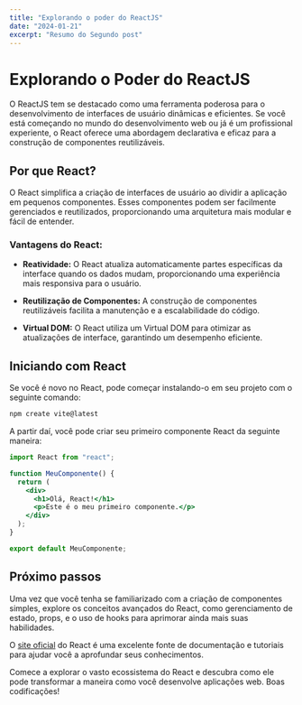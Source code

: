 ```yaml
---
title: "Explorando o poder do ReactJS"
date: "2024-01-21"
excerpt: "Resumo do Segundo post"
---
```


# Explorando o Poder do ReactJS

O ReactJS tem se destacado como uma ferramenta poderosa para o desenvolvimento de interfaces de usuário dinâmicas e eficientes. Se você está começando no mundo do desenvolvimento web ou já é um profissional experiente, o React oferece uma abordagem declarativa e eficaz para a construção de componentes reutilizáveis.

## Por que React?

O React simplifica a criação de interfaces de usuário ao dividir a aplicação em pequenos componentes. Esses componentes podem ser facilmente gerenciados e reutilizados, proporcionando uma arquitetura mais modular e fácil de entender.

### Vantagens do React:

- **Reatividade:** O React atualiza automaticamente partes específicas da interface quando os dados mudam, proporcionando uma experiência mais responsiva para o usuário.

- **Reutilização de Componentes:** A construção de componentes reutilizáveis facilita a manutenção e a escalabilidade do código.

- **Virtual DOM:** O React utiliza um Virtual DOM para otimizar as atualizações de interface, garantindo um desempenho eficiente.

## Iniciando com React

Se você é novo no React, pode começar instalando-o em seu projeto com o seguinte comando:

```bash
npm create vite@latest
```

A partir daí, você pode criar seu primeiro componente React da seguinte maneira:

```jsx
import React from "react";

function MeuComponente() {
  return (
    <div>
      <h1>Olá, React!</h1>
      <p>Este é o meu primeiro componente.</p>
    </div>
  );
}

export default MeuComponente;
```

## Próximo passos

Uma vez que você tenha se familiarizado com a criação de componentes simples, explore os conceitos avançados do React, como gerenciamento de estado, props, e o uso de hooks para aprimorar ainda mais suas habilidades.

O [site oficial](https://react.dev/) do React é uma excelente fonte de documentação e tutoriais para ajudar você a aprofundar seus conhecimentos.

Comece a explorar o vasto ecossistema do React e descubra como ele pode transformar a maneira como você desenvolve aplicações web. Boas codificações!

